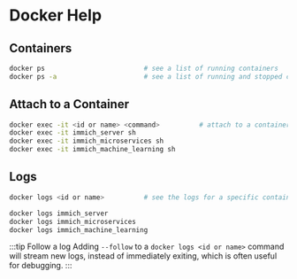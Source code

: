 # Docker Help

## Containers

```bash
docker ps                         # see a list of running containers
docker ps -a                      # see a list of running and stopped containers
```

## Attach to a Container

```bash
docker exec -it <id or name> <command>          # attach to a container with a command
docker exec -it immich_server sh
docker exec -it immich_microservices sh
docker exec -it immich_machine_learning sh
```

## Logs

```bash
docker logs <id or name>          # see the logs for a specific container (by id or name)

docker logs immich_server
docker logs immich_microservices
docker logs immich_machine_learning
```

:::tip Follow a log
Adding `--follow` to a `docker logs <id or name>` command will stream new logs, instead of immediately exiting, which is often useful for debugging.
:::
